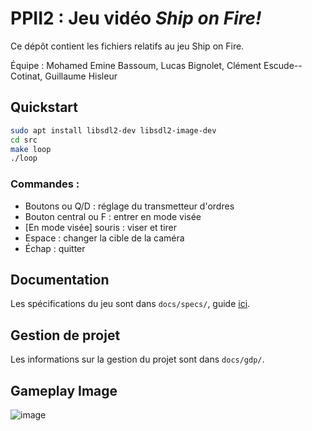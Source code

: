 # PPII2 : Jeu vidéo *Ship on Fire!*

Ce dépôt contient les fichiers relatifs au jeu Ship on Fire.

Équipe : Mohamed Emine Bassoum, Lucas Bignolet, Clément Escude--Cotinat, Guillaume Hisleur

## Quickstart

```bash
sudo apt install libsdl2-dev libsdl2-image-dev
cd src
make loop 
./loop
```

### Commandes :
- Boutons ou Q/D : réglage du transmetteur d'ordres
- Bouton central ou F : entrer en mode visée
- [En mode visée] souris : viser et tirer
- Espace : changer la cible de la caméra
- Échap : quitter

## Documentation

Les spécifications du jeu sont dans `docs/specs/`, guide [ici](docs/specs/README.md).

## Gestion de projet

Les informations sur la gestion du projet sont dans `docs/gdp/`.

 ## Gameplay Image
 ![image](https://github.com/user-attachments/assets/26c19489-e27e-4d9d-b0d6-ea0cfce51ce7)
